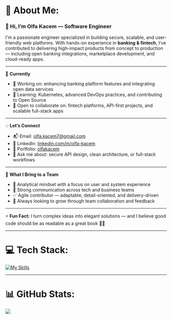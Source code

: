 # 💫 About Me:
### 👋 Hi, I’m Olfa Kacem — Software Engineer

I'm a passionate engineer specialized in building secure, scalable, and user-friendly web platforms. With hands-on experience in **banking & fintech**, I’ve contributed to delivering high-impact products from concept to production — including open banking integrations, marketplace development, and cloud-ready apps.

---

🚀 **Currently**  
- 🔭 Working on: enhancing banking platform features and integrating open data services  
- 🌱 Learning: Kubernetes, advanced DevOps practices, and contributing to Open Source  
- 👯 Open to collaborate on: fintech platforms, API-first projects, and scalable full-stack apps

---


💡 **Let’s Connect**  
- 📬 Email: [olfa.kacem7@gmail.com](mailto:olfa.kacem7@gmail.com)  
- 💼 LinkedIn: [linkedin.com/in/olfa-kacem](https://www.linkedin.com/in/olfa-kacem/)
- 💼 Portfolio: [olfakacem](https://olfakacem.netlify.app/)  
- 💬 Ask me about: secure API design, clean architecture, or full-stack workflows

---

🎯 **What I Bring to a Team**  
- 🧠 Analytical mindset with a focus on user and system experience  
- 💬 Strong communication across tech and business teams  
- ✅ Agile contributor — adaptable, detail-oriented, and delivery-driven  
- 🤝 Always looking to grow through team collaboration and feedback

---

⚡ **Fun Fact:** I turn complex ideas into elegant solutions — and I believe good code should be as readable as a great book 📘✨

---



# 💻 Tech Stack:

[![My Skills](https://skillicons.dev/icons?i=java,css,html,docker,kubernetes,git,angular,spring,aws,c,fastapi,flutter,github,jenkins,maven,latex,linux,postman,mongodb,kafka,postgres,cassandra,py,vscode&perline=8)](https://skillicons.dev)


---


# 📊 GitHub Stats:

![](https://github-readme-stats.vercel.app/api/top-langs/?username=olva7&theme=dark&hide_border=false&include_all_commits=false&count_private=false&layout=compact)




